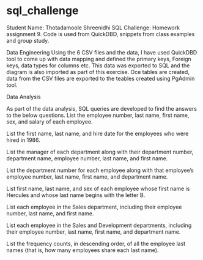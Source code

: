 # sql_challenge
Student Name: Thotadamoole Shreenidhi
SQL Challenge: Homework assignment 9.
Code is used from QuickDBD, snippets from class examples and group study.

Data Engineering
Using the 6 CSV files and the data, I have used QuickDBD tool to come up with data mapping and defined the primary keys, Foreign keys, data types for columns etc.
This data was exported to SQL and the diagram is also imported as part of this exercise.
Oce tables are created, data from the CSV files are exported to the teables created using PgAdmin tool.

Data Analysis

As part of the data analysis, SQL queries are developed to find the answers to the below questions.
List the employee number, last name, first name, sex, and salary of each employee.

List the first name, last name, and hire date for the employees who were hired in 1986.

List the manager of each department along with their department number, department name, employee number, last name, and first name.

List the department number for each employee along with that employee’s employee number, last name, first name, and department name.

List first name, last name, and sex of each employee whose first name is Hercules and whose last name begins with the letter B.

List each employee in the Sales department, including their employee number, last name, and first name.

List each employee in the Sales and Development departments, including their employee number, last name, first name, and department name.

List the frequency counts, in descending order, of all the employee last names (that is, how many employees share each last name).




